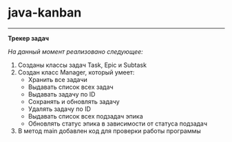 # java-kanban  
---  
**Трекер задач**  
  
*На данный момент реализовано следующее:*  
1. Созданы классы задач Task, Epic и Subtask
2. Создан класс Manager, который умеет:
    * Хранить все задачи
    * Выдавать список всех задач
    * Выдавать задачу по ID
    * Сохранять и обновлять задачу
    * Удалять задачу по ID
    * Выдавать список всех подзадач эпика
    * Обновлять статус эпика в зависимости от статуса подзадач  
3. В метод main добавлен код для проверки работы программы

